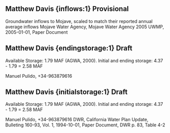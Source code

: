 ## Matthew Davis {inflows:1} Provisional
Groundwater inflows to Mojave, scaled to match their reported annual average inflows
Mojave Water Agency, Mojave Water Agency 2005 UWMP, 2005-01-01, Paper Document

## Matthew Davis {endingstorage:1} Draft
Available Storage: 1.79 MAF (AGWA, 2000). Initial and ending storage: 4.37 - 1.79 =  2.58 MAF


Manuel Pulido, +34-963879616

## Matthew Davis {initialstorage:1} Draft
Available Storage: 1.79 MAF (AGWA, 2000). Initial and ending storage: 4.37 - 1.79 =  2.58 MAF


Manuel Pulido, +34-963879616
DWR, California Water Plan Update, Bulleting 160-93, Vol. 1, 1994-10-01, Paper Document, DWR
p. 83, Table 4-2

